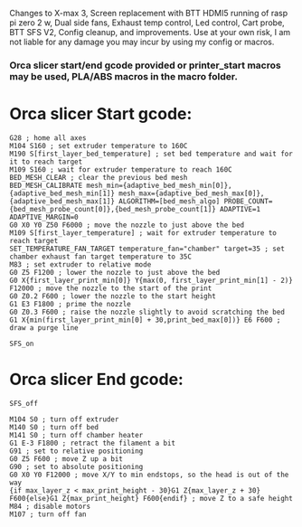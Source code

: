 Changes to X-max 3, Screen replacement with BTT HDMI5 running of rasp pi zero 2 w, Dual side fans, Exhaust temp control, Led control, Cart probe, BTT SFS V2, Config cleanup, and improvements.  Use at your own risk, I am not liable for any damage you may incur by using my config or macros. 


### Orca slicer start/end gcode provided or printer_start macros may be used, PLA/ABS macros in the macro folder. 


# Orca slicer Start gcode: 
```
G28 ; home all axes
M104 S160 ; set extruder temperature to 160C
M190 S[first_layer_bed_temperature] ; set bed temperature and wait for it to reach target
M109 S160 ; wait for extruder temperature to reach 160C
BED_MESH_CLEAR ; clear the previous bed mesh
BED_MESH_CALIBRATE mesh_min={adaptive_bed_mesh_min[0]},{adaptive_bed_mesh_min[1]} mesh_max={adaptive_bed_mesh_max[0]},{adaptive_bed_mesh_max[1]} ALGORITHM=[bed_mesh_algo] PROBE_COUNT={bed_mesh_probe_count[0]},{bed_mesh_probe_count[1]} ADAPTIVE=1 ADAPTIVE_MARGIN=0
G0 X0 Y0 Z50 F6000 ; move the nozzle to just above the bed
M109 S[first_layer_temperature] ; wait for extruder temperature to reach target
SET_TEMPERATURE_FAN_TARGET temperature_fan="chamber" target=35 ; set chamber exhaust fan target temperature to 35C
M83 ; set extruder to relative mode
G0 Z5 F1200 ; lower the nozzle to just above the bed
G0 X{first_layer_print_min[0]} Y{max(0, first_layer_print_min[1] - 2)} F12000 ; move the nozzle to the start of the print
G0 Z0.2 F600 ; lower the nozzle to the start height
G1 E3 F1800 ; prime the nozzle
G0 Z0.3 F600 ; raise the nozzle slightly to avoid scratching the bed
G1 X{min(first_layer_print_min[0] + 30,print_bed_max[0])} E6 F600 ; draw a purge line

SFS_on
```

# Orca slicer End gcode:
```
SFS_off

M104 S0 ; turn off extruder
M140 S0 ; turn off bed
M141 S0 ; turn off chamber heater
G1 E-3 F1800 ; retract the filament a bit
G91 ; set to relative positioning
G0 Z5 F600 ; move Z up a bit
G90 ; set to absolute positioning
G0 X0 Y0 F12000 ; move X/Y to min endstops, so the head is out of the way
{if max_layer_z < max_print_height - 30}G1 Z{max_layer_z + 30} F600{else}G1 Z{max_print_height} F600{endif} ; move Z to a safe height
M84 ; disable motors
M107 ; turn off fan

```

